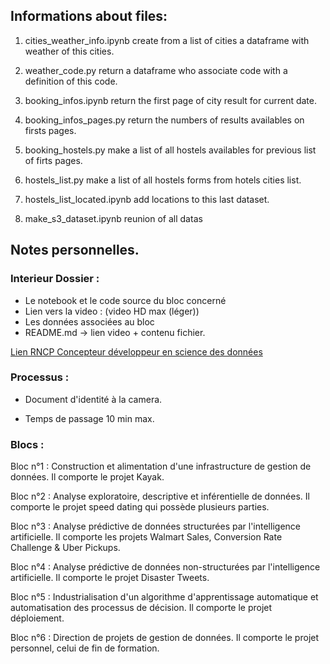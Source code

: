 ## Informations about files:

1. cities_weather_info.ipynb create from a list of cities a dataframe with weather of this cities.
2. weather_code.py return a dataframe who associate code with a definition of this code.
3. booking_infos.ipynb return the first page of city result for current date.
4. booking_infos_pages.py return the numbers of results availables on firsts pages.
5. booking_hostels.py make a list of all hostels availables for previous list of firts pages.
6. hostels_list.py make a list of all hostels forms from hotels cities list.
7. hostels_list_located.ipynb add locations to this last dataset.

8. make_s3_dataset.ipynb reunion of all datas


## Notes personnelles. 

### Interieur Dossier :

 * Le notebook et le code source du bloc concerné
 * Lien vers la video : (video HD max (léger))
 * Les données associées au bloc
 * README.md -> lien video + contenu fichier. 

[Lien RNCP Concepteur développeur en science des données](https://www.francecompetences.fr/recherche/rncp/35288/)


### Processus :

* Document d'identité à la camera.

* Temps de passage 10 min max. 


### Blocs :

Bloc n°1 : Construction et alimentation d'une infrastructure de gestion de données. Il comporte le projet Kayak.

Bloc n°2 : Analyse exploratoire, descriptive et inférentielle de données. Il comporte le projet speed dating qui possède plusieurs parties.

Bloc n°3 : Analyse prédictive de données structurées par l'intelligence artificielle. Il comporte les projets Walmart Sales, Conversion Rate Challenge & Uber Pickups.

Bloc n°4 : Analyse prédictive de données non-structurées par l'intelligence artificielle. Il comporte le projet Disaster Tweets.

Bloc n°5 : Industrialisation d'un algorithme d'apprentissage automatique et automatisation des processus de décision. Il comporte le projet déploiement.

Bloc n°6 : Direction de projets de gestion de données. Il comporte le projet personnel, celui de fin de formation.

